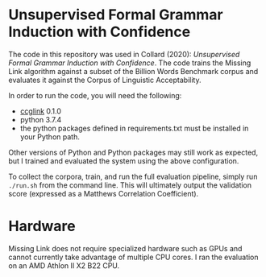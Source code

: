 # Unsupervised Formal Grammar Induction with Confidence

The code in this repository was used in Collard (2020): _Unsupervised Formal
Grammar Induction with Confidence_. The code trains the Missing Link algorithm
against a subset of the Billion Words Benchmark corpus and evaluates it against
the Corpus of Linguistic Acceptability.

In order to run the code, you will need the following:

- [ccglink](github.com/thorsonlinguistics/ccglink) 0.1.0 
- python 3.7.4
- the python packages defined in requirements.txt must be installed in your
  Python path.

Other versions of Python and Python packages may still work as expected, but I
trained and evaluated the system using the above configuration.

To collect the corpora, train, and run the full evaluation pipeline, simply run
`./run.sh` from the command line. This will ultimately output the validation
score (expressed as a Matthews Correlation Coefficient). 

# Hardware

Missing Link does not require specialized hardware such as GPUs and cannot
currently take advantage of multiple CPU cores. I ran the evaluation on an AMD
Athlon II X2 B22 CPU.
